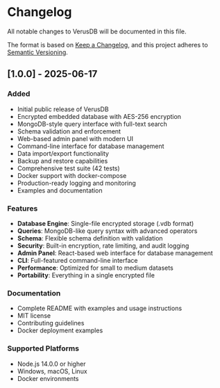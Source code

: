 # Changelog

All notable changes to VerusDB will be documented in this file.

The format is based on [Keep a Changelog](https://keepachangelog.com/en/1.0.0/),
and this project adheres to [Semantic Versioning](https://semver.org/spec/v2.0.0.html).

## [1.0.0] - 2025-06-17

### Added
- Initial public release of VerusDB
- Encrypted embedded database with AES-256 encryption
- MongoDB-style query interface with full-text search
- Schema validation and enforcement
- Web-based admin panel with modern UI
- Command-line interface for database management
- Data import/export functionality
- Backup and restore capabilities
- Comprehensive test suite (42 tests)
- Docker support with docker-compose
- Production-ready logging and monitoring
- Examples and documentation

### Features
- **Database Engine**: Single-file encrypted storage (.vdb format)
- **Queries**: MongoDB-like query syntax with advanced operators
- **Schema**: Flexible schema definition with validation
- **Security**: Built-in encryption, rate limiting, and audit logging
- **Admin Panel**: React-based web interface for database management
- **CLI**: Full-featured command-line interface
- **Performance**: Optimized for small to medium datasets
- **Portability**: Everything in a single encrypted file

### Documentation
- Complete README with examples and usage instructions
- MIT license
- Contributing guidelines
- Docker deployment examples

### Supported Platforms
- Node.js 14.0.0 or higher
- Windows, macOS, Linux
- Docker environments
